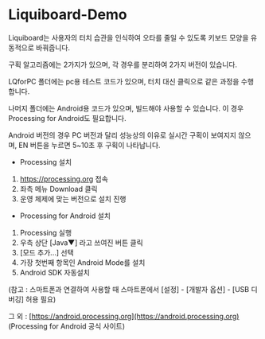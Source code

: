 # Liquiboard-Demo

Liquiboard는 사용자의 터치 습관을 인식하여 오타를 줄일 수 있도록 키보드 모양을 유동적으로 바꿔줍니다.

구획 알고리즘에는 2가지가 있으며, 각 경우를 분리하여 2가지 버전이 있습니다.

LQforPC 폴더에는 pc용 테스트 코드가 있으며, 터치 대신 클릭으로 같은 과정을 수행합니다.

나머지 폴더에는 Android용 코드가 있으며, 빌드해야 사용할 수 있습니다. 이 경우 Processing for Android도 필요합니다.

Android 버전의 경우 PC 버전과 달리 성능상의 이유로 실시간 구획이 보여지지 않으며, EN 버튼을 누르면 5~10초 후 구획이 나타납니다. 

* Processing 설치
 1) https://processing.org 접속
 2) 좌측 메뉴 Download 클릭
 3) 운영 체제에 맞는 버전으로 설치 진행

* Processing for Android 설치
 1) Processing 실행
 2) 우측 상단 [Java▼] 라고 쓰여진 버튼 클릭
 3) [모드 추가...] 선택
 4) 가장 첫번째 항목인 Android Mode를 설치
 5) Android SDK 자동설치

(참고 : 스마트폰과 연결하여 사용할 때 스마트폰에서 [설정] - [개발자 옵션] - [USB 디버깅] 허용 필요)

그 외 : [https://android.processing.org](https://android.processing.org) (Processing for Android 공식 사이트)
